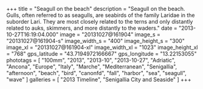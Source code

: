 +++
title = "Seagull on the beach"
description = "Seagull on the beach. Gulls, often referred to as seagulls, are seabirds of the family Laridae in the suborder Lari. They are most closely related to the terns and only distantly related to auks, skimmers, and more distantly to the waders."
date = "2013-10-27T16:19:04.000"
image = "20131027@161904"
image_s = "20131027@161904-s"
image_width_s = "400"
image_height_s = "300"
image_xl = "20131027@161904-xl"
image_width_xl = "1023"
image_height_xl = "768"
gps_latitude = "43.7194972166667"
gps_longitude = "13.22153055"
phototags = [ "100mm", "2013", "2013-10", "2013-10-27", "Adriatic", "Ancona", "Europe", "Italy", "Marche", "Mediterranean", "Senigallia", "afternoon", "beach", "bird", "canonfd", "fall", "harbor", "sea", "seagull", "wave" ]
galleries = [ "2013 Timeline", "Senigallia City and Seaside" ]
+++
